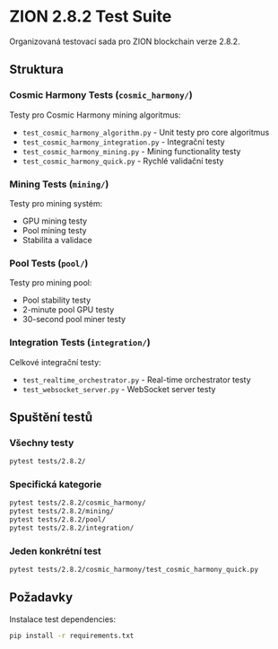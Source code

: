 # ZION 2.8.2 Test Suite

Organizovaná testovací sada pro ZION blockchain verze 2.8.2.

## Struktura

### Cosmic Harmony Tests (`cosmic_harmony/`)
Testy pro Cosmic Harmony mining algoritmus:
- `test_cosmic_harmony_algorithm.py` - Unit testy pro core algoritmus
- `test_cosmic_harmony_integration.py` - Integrační testy
- `test_cosmic_harmony_mining.py` - Mining functionality testy
- `test_cosmic_harmony_quick.py` - Rychlé validační testy

### Mining Tests (`mining/`)
Testy pro mining systém:
- GPU mining testy
- Pool mining testy
- Stabilita a validace

### Pool Tests (`pool/`)
Testy pro mining pool:
- Pool stability testy
- 2-minute pool GPU testy
- 30-second pool miner testy

### Integration Tests (`integration/`)
Celkové integrační testy:
- `test_realtime_orchestrator.py` - Real-time orchestrator testy
- `test_websocket_server.py` - WebSocket server testy

## Spuštění testů

### Všechny testy
```bash
pytest tests/2.8.2/
```

### Specifická kategorie
```bash
pytest tests/2.8.2/cosmic_harmony/
pytest tests/2.8.2/mining/
pytest tests/2.8.2/pool/
pytest tests/2.8.2/integration/
```

### Jeden konkrétní test
```bash
pytest tests/2.8.2/cosmic_harmony/test_cosmic_harmony_quick.py
```

## Požadavky

Instalace test dependencies:
```bash
pip install -r requirements.txt
```
